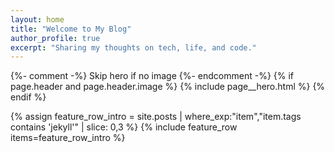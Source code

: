 ```yaml
---
layout: home
title: "Welcome to My Blog"
author_profile: true
excerpt: "Sharing my thoughts on tech, life, and code."
---
```


{%- comment -%} Skip hero if no image {%- endcomment -%}
{% if page.header and page.header.image %}
  {% include page__hero.html %}
{% endif %}

{% assign feature_row_intro = site.posts | where_exp:"item","item.tags contains 'jekyll'" | slice: 0,3 %}
{% include feature_row items=feature_row_intro %}
